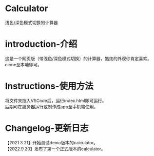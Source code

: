 # Calculator  
浅色/深色模式切换的计算器  
# introduction-介绍  
这是一个网页版（带浅色/深色模式切换）的计算器，酷炫的外观你肯定喜欢。  
clone至本地即可。  
# Instructions-使用方法  
将文件夹拖入VSCode后，运行index.html即可运行。  
后期可在服务器运行或制作成app至手机端使用。  
# Changelog-更新日志  
【2021.3.21】开始测试demo版本的calculator。  
【2022.9.20】发布了第一个正式版本的calculator。
